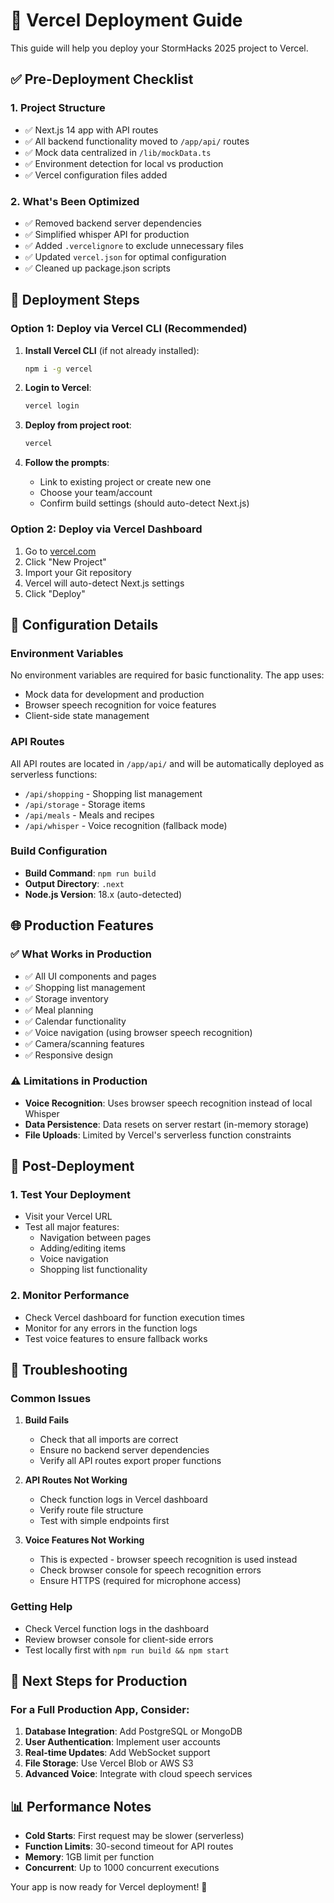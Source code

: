 # 🚀 Vercel Deployment Guide

This guide will help you deploy your StormHacks 2025 project to Vercel.

## ✅ Pre-Deployment Checklist

### 1. Project Structure
- ✅ Next.js 14 app with API routes
- ✅ All backend functionality moved to `/app/api/` routes
- ✅ Mock data centralized in `/lib/mockData.ts`
- ✅ Environment detection for local vs production
- ✅ Vercel configuration files added

### 2. What's Been Optimized
- ✅ Removed backend server dependencies
- ✅ Simplified whisper API for production
- ✅ Added `.vercelignore` to exclude unnecessary files
- ✅ Updated `vercel.json` for optimal configuration
- ✅ Cleaned up package.json scripts

## 🚀 Deployment Steps

### Option 1: Deploy via Vercel CLI (Recommended)

1. **Install Vercel CLI** (if not already installed):
   ```bash
   npm i -g vercel
   ```

2. **Login to Vercel**:
   ```bash
   vercel login
   ```

3. **Deploy from project root**:
   ```bash
   vercel
   ```

4. **Follow the prompts**:
   - Link to existing project or create new one
   - Choose your team/account
   - Confirm build settings (should auto-detect Next.js)

### Option 2: Deploy via Vercel Dashboard

1. Go to [vercel.com](https://vercel.com)
2. Click "New Project"
3. Import your Git repository
4. Vercel will auto-detect Next.js settings
5. Click "Deploy"

## 🔧 Configuration Details

### Environment Variables
No environment variables are required for basic functionality. The app uses:
- Mock data for development and production
- Browser speech recognition for voice features
- Client-side state management

### API Routes
All API routes are located in `/app/api/` and will be automatically deployed as serverless functions:
- `/api/shopping` - Shopping list management
- `/api/storage` - Storage items
- `/api/meals` - Meals and recipes
- `/api/whisper` - Voice recognition (fallback mode)

### Build Configuration
- **Build Command**: `npm run build`
- **Output Directory**: `.next`
- **Node.js Version**: 18.x (auto-detected)

## 🌐 Production Features

### ✅ What Works in Production
- ✅ All UI components and pages
- ✅ Shopping list management
- ✅ Storage inventory
- ✅ Meal planning
- ✅ Calendar functionality
- ✅ Voice navigation (using browser speech recognition)
- ✅ Camera/scanning features
- ✅ Responsive design

### ⚠️ Limitations in Production
- **Voice Recognition**: Uses browser speech recognition instead of local Whisper
- **Data Persistence**: Data resets on server restart (in-memory storage)
- **File Uploads**: Limited by Vercel's serverless function constraints

## 🔄 Post-Deployment

### 1. Test Your Deployment
- Visit your Vercel URL
- Test all major features:
  - Navigation between pages
  - Adding/editing items
  - Voice navigation
  - Shopping list functionality

### 2. Monitor Performance
- Check Vercel dashboard for function execution times
- Monitor for any errors in the function logs
- Test voice features to ensure fallback works

## 🐛 Troubleshooting

### Common Issues

1. **Build Fails**
   - Check that all imports are correct
   - Ensure no backend server dependencies
   - Verify all API routes export proper functions

2. **API Routes Not Working**
   - Check function logs in Vercel dashboard
   - Verify route file structure
   - Test with simple endpoints first

3. **Voice Features Not Working**
   - This is expected - browser speech recognition is used instead
   - Check browser console for speech recognition errors
   - Ensure HTTPS (required for microphone access)

### Getting Help
- Check Vercel function logs in the dashboard
- Review browser console for client-side errors
- Test locally first with `npm run build && npm start`

## 🎯 Next Steps for Production

### For a Full Production App, Consider:
1. **Database Integration**: Add PostgreSQL or MongoDB
2. **User Authentication**: Implement user accounts
3. **Real-time Updates**: Add WebSocket support
4. **File Storage**: Use Vercel Blob or AWS S3
5. **Advanced Voice**: Integrate with cloud speech services

## 📊 Performance Notes

- **Cold Starts**: First request may be slower (serverless)
- **Function Limits**: 30-second timeout for API routes
- **Memory**: 1GB limit per function
- **Concurrent**: Up to 1000 concurrent executions

Your app is now ready for Vercel deployment! 🎉
